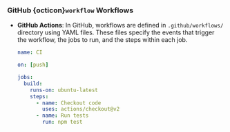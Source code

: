 ### <i class="fab fa-github"></i> **GitHub** {octicon}`workflow` Workflows

- **GitHub Actions**: In GitHub, workflows are defined in `.github/workflows/` directory using YAML files. These files specify the events that trigger the workflow, the jobs to run, and the steps within each job.
  ```yaml
  name: CI

  on: [push]

  jobs:
    build:
      runs-on: ubuntu-latest
      steps:
        - name: Checkout code
          uses: actions/checkout@v2
        - name: Run tests
          run: npm test
  ```
